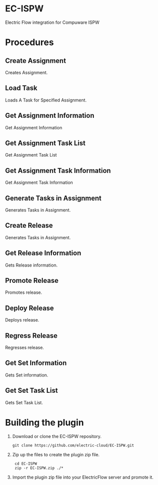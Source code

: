 # EC-ISPW

Electric Flow integration for Compuware ISPW

# Procedures

## Create Assignment

Creates Assignment.

## Load Task

Loads A Task for Specified Assignment.

## Get Assignment Information

Get Assignment Information

## Get Assignment Task List

Get Assignment Task List

## Get Assignment Task Information

Get Assignment Task Information

## Generate Tasks in Assignment

Generates Tasks in Assignment.

## Create Release

Generates Tasks in Assignment.

## Get Release Information

Gets Release information.

## Promote Release

Promotes release.

## Deploy Release

Deploys release.

## Regress Release

Regresses release.

## Get Set Information

Gets Set information.

## Get Set Task List

Gets Set Task List.



# Building the plugin
1. Download or clone the EC-ISPW repository.

    ```
    git clone https://github.com/electric-cloud/EC-ISPW.git
    ```

5. Zip up the files to create the plugin zip file.

    ```
     cd EC-ISPW
     zip -r EC-ISPW.zip ./*
    ```

6. Import the plugin zip file into your ElectricFlow server and promote it.
